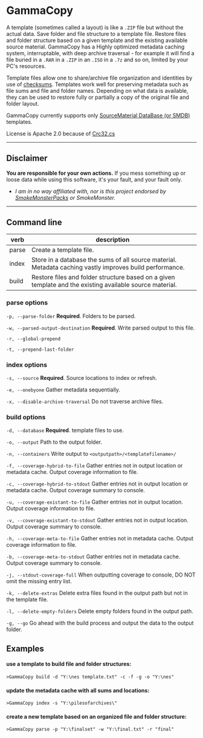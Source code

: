 # GammaCopy

A template (sometimes called a layout) is like a `.ZIP` file but without the actual data.  Save folder and file structure to a template file.  Restore files and folder structure based on a given template and the existing available source material.  GammaCopy has a Highly optimized metadata caching system, interruptable, with deep archive traversal - for example it will find a file buried in a `.RAR` in a `.ZIP` in an `.ISO` in a `.7z` and so on, limited by your PC's resources.

Template files allow one to share/archive file organization and identities by use of [checksums](https://en.wikipedia.org/wiki/Checksum).  Templates work well for preserving metadata such as file sums and file and folder names.  Depending on what data is available, they can be used to restore fully or partially a copy of the original file and folder layout.

GammaCopy currently supports only [SourceMaterial DataBase (or SMDB)](https://github.com/frederic-mahe/Hardware-Target-Game-Database) templates.

License is Apache 2.0 because of [Crc32.cs](https://github.com/damieng/DamienGKit/blob/master/CSharp/DamienG.Library/Security/Cryptography/Crc32.cs)

***
## Disclaimer
**You are responsible for your own actions.** If you mess something up or loose data while using this software, it's your fault, and your fault only.

- *I am in no way affiliated with, nor is this project endorsed by [SmokeMonsterPacks](https://github.com/SmokeMonsterPacks) or SmokeMonster.*

***

## Command line

| verb  | description                                                                                                              |
|-------|--------------------------------------------------------------------------------------------------------------------------|
| parse | Create a template file.                                                                                                  |
| index | Store in a database the sums of all source material.  Metadata caching vastly improves build performance.                |
| build | Restore files and folder structure based on a given template and the existing available source material.                 |

### parse options

`-p, --parse-folder`                **Required**. Folders to be parsed.

`-w, --parsed-output-destination`    **Required**. Write parsed output to this file.

`-r, --global-prepend`

`-t, --prepend-last-folder`

### index options

`-s, --source`        **Required**. Source locations to index or refresh.

`-e, --onebyone`    Gather metadata sequentially.

`-x, --disable-archive-traversal`    Do not traverse archive files.

### build options

`-d, --database` **Required**. template files to use.

`-o, --output` Path to the output folder.

`-n, --containers` Write output to `<outputpath>/<templatefilename>/`

`-f, --coverage-hybrid-to-file` Gather entries not in output location or metadata cache. Output coverage information to file.

`-c, --coverage-hybrid-to-stdout` Gather entries not in output location or metadata cache. Output coverage summary to console.

`-u, --coverage-existant-to-file` Gather entries not in output location. Output coverage information to file.

`-v, --coverage-existant-to-stdout` Gather entries not in output location. Output coverage summary to console.

`-h, --coverage-meta-to-file` Gather entries not in metadata cache. Output coverage information to file.

`-b, --coverage-meta-to-stdout` Gather entries not in metadata cache. Output coverage summary to console.

`-j, --stdout-coverage-full` When outputting coverage to console, DO NOT omit the missing entry list.

`-k, --delete-extras` Delete extra files found in the output path but not in the template file.

`-l, --delete-empty-folders` Delete empty folders found in the output path.

`-g, --go` Go ahead with the build process and output the data to the output folder.

## Examples

#### use a template to build file and folder structures:
`>GammaCopy build -d "Y:\nes template.txt" -c -f -g -o "Y:\nes"`

#### update the metadata cache with all sums and locations:
`>GammaCopy index -s "Y:\pilesofarchives\"`

#### create a new template based on an organized file and folder structure:
`>GammaCopy parse -p "Y:\finalset" -w "Y:\final.txt" -r "final"`
